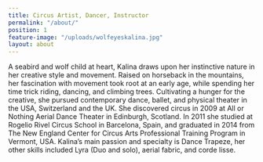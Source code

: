 ```yaml
---
title: Circus Artist, Dancer, Instructor
permalink: "/about/"
position: 1
feature-image: "/uploads/wolfeyeskalina.jpg"
layout: about
---
```


A seabird and wolf child at heart, Kalina draws upon her instinctive nature in her creative style and movement. Raised on horseback in the mountains, her fascination with movement took root at an early age, while spending her time trick riding, dancing, and climbing trees. Cultivating a hunger for the creative, she pursued contemporary dance, ballet, and physical theater in the USA, Switzerland and the UK. 
She discovered circus in 2009 at All or Nothing Aerial Dance Theater in Edinburgh, Scotland. In 2011 she studied at Rogelio Rivel Circus School in Barcelona, Spain, and graduated in 2014 from The New England Center for Circus Arts Professional Training Program in Vermont, USA. Kalina’s main passion and specialty is Dance Trapeze, her other skills included Lyra (Duo and solo), aerial fabric, and corde lisse.
